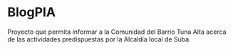 # BlogPIA
Proyecto que permita informar a la Comunidad del Barrio Tuna Alta acerca de las actividades predispuestas por la Alcaldía local de Suba. 
